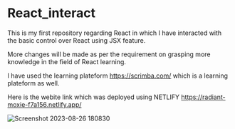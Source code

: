 # React_interact
This is my first repository regarding React in which I have interacted with the basic control over React using JSX feature.





More changes will be made as per the requirement on grasping more knowledge in the field of React learning.

I have used the learning plateform https://scrimba.com/  which is a learning plateform as well.




Here is the webite link which was deployed using NETLIFY  https://radiant-moxie-f7a156.netlify.app/




![Screenshot 2023-08-26 180830](https://github.com/aryat10/React_interact/assets/107941072/be2c6cbe-0926-4539-8cbe-72f552e71ed0) 
